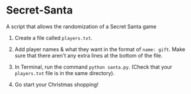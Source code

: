 # Secret-Santa
A script that allows the randomization of a Secret Santa game

1) Create a file called ```players.txt```.

2) Add player names & what they want in the format of ```name: gift```. Make sure that there aren't any extra lines at the bottom of the file.

3) In Terminal, run the command ```python santa.py```. (Check that your ```players.txt``` file is in the same directory).

4) Go start your Christmas shopping!
